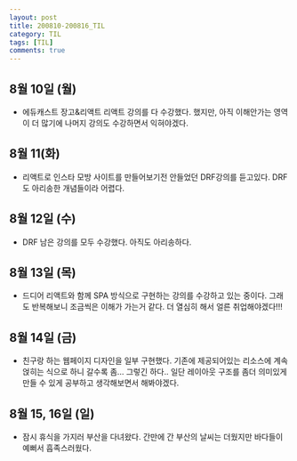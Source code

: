 ```yaml
---
layout: post
title: 200810-200816_TIL
category: TIL
tags: [TIL]
comments: true
---
```



## 8월 10일 (월)
- 에듀캐스트 장고&리액트 리액트 강의를 다 수강했다. 했지만, 아직 이해안가는 영역이 더 많기에 나머지 강의도 수강하면서 익혀야겠다.

## 8월 11(화)
- 리액트로 인스타 모방 사이트를 만들어보기전 안들었던 DRF강의를 듣고있다. DRF도 아리송한 개념들이라 어렵다.

## 8월 12일 (수)
- DRF 남은 강의를 모두 수강했다. 아직도 아리송하다.

## 8월 13일 (목)
- 드디어 리액트와 함께 SPA 방식으로 구현하는 강의를 수강하고 있는 중이다. 그래도 반복해보니 조금씩은 이해가 가는거 같다. 더 열심히 해서 얼른 취업해야겠다!!!

## 8월 14일 (금)
- 친구랑 하는 웹페이지 디자인을 일부 구현했다. 기존에 제공되어있는 리소스에 계속 얹히는 식으로 하니 갈수록 좀... 그렇긴 하다.. 일단 레이아웃 구조를 좀더 의미있게 만들 수 있게 공부하고 생각해보면서 해봐야겠다.

## 8월 15, 16일 (일)
- 잠시 휴식을 가지러 부산을 다녀왔다. 간만에 간 부산의 날씨는 더웠지만 바다들이 예뻐서 흡족스러웠다.
